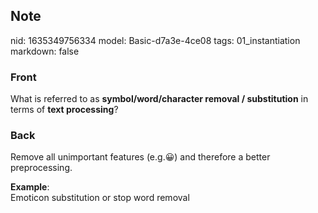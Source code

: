 ## Note
nid: 1635349756334
model: Basic-d7a3e-4ce08
tags: 01_instantiation
markdown: false

### Front
What is referred to as <b>symbol/word/character removal /
substitution</b> in terms of <b>text processing</b>?

### Back
Remove all unimportant features (e.g.😀) and therefore a better
preprocessing.
<div>
  <b>Example</b>:
</div>
<div>
  Emoticon substitution or stop word removal
</div>
